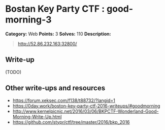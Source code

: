 # Bostan Key Party CTF : good-morning-3

**Category:** Web
**Points:** 3
**Solves:** 110
**Description:**

> <http://52.86.232.163:32800/> 


## Write-up

(TODO)

## Other write-ups and resources

* <https://forum.xeksec.com/f138/t88732/?langid=1> 
* <https://0day.work/boston-key-party-ctf-2016-writeups/#goodmorning>
* <http://www.kernelpicnic.net/2016/03/06/BKPCTF-Wonderland-Good-Morning-Write-Up.html>
* <https://github.com/stypr/ctf/tree/master/2016/bkp_2016>

